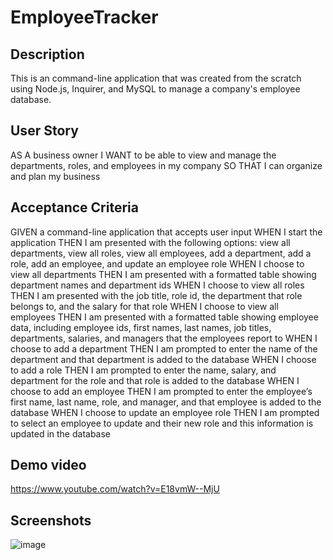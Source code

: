 # EmployeeTracker
## Description
This is an command-line application that was created from the scratch using Node.js, Inquirer, and MySQL to manage a company's employee database.

## User Story
AS A business owner
I WANT to be able to view and manage the departments, roles, and employees in my company
SO THAT I can organize and plan my business

## Acceptance Criteria 
GIVEN a command-line application that accepts user input
WHEN I start the application
THEN I am presented with the following options: view all departments, view all roles, view all employees, add a department, add a role, add an employee, and update an employee role
WHEN I choose to view all departments
THEN I am presented with a formatted table showing department names and department ids
WHEN I choose to view all roles
THEN I am presented with the job title, role id, the department that role belongs to, and the salary for that role
WHEN I choose to view all employees
THEN I am presented with a formatted table showing employee data, including employee ids, first names, last names, job titles, departments, salaries, and managers that the employees report to
WHEN I choose to add a department
THEN I am prompted to enter the name of the department and that department is added to the database
WHEN I choose to add a role
THEN I am prompted to enter the name, salary, and department for the role and that role is added to the database
WHEN I choose to add an employee
THEN I am prompted to enter the employee’s first name, last name, role, and manager, and that employee is added to the database
WHEN I choose to update an employee role
THEN I am prompted to select an employee to update and their new role and this information is updated in the database

## Demo video
https://www.youtube.com/watch?v=E18vmW--MjU

## Screenshots
![image](https://user-images.githubusercontent.com/109834827/198906436-4347ec35-48f4-4274-a4f8-a807e7cd5884.png)


